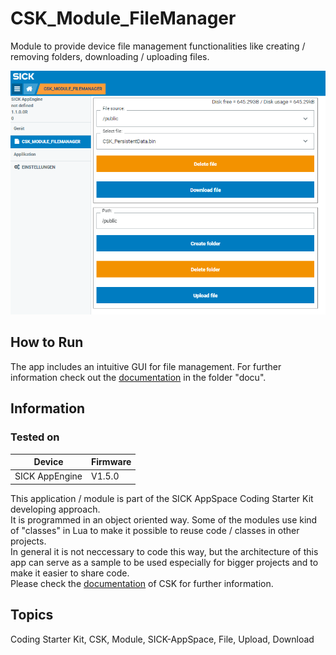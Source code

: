 # CSK_Module_FileManager

Module to provide device file management functionalities like creating / removing folders, downloading / uploading files.  

![](./docu/media/UI_Screenshot.png)

## How to Run

The app includes an intuitive GUI for file management.
For further information check out the [documentation](https://raw.githack.com/SICKAppSpaceCodingStarterKit/CSK_Module_FileManager/main/docu/CSK_Module_FileManager.html) in the folder "docu".

## Information

### Tested on
|Device|Firmware|
|--|--|
|SICK AppEngine|V1.5.0|

This application / module is part of the SICK AppSpace Coding Starter Kit developing approach.  
It is programmed in an object oriented way. Some of the modules use kind of "classes" in Lua to make it possible to reuse code / classes in other projects.  
In general it is not neccessary to code this way, but the architecture of this app can serve as a sample to be used especially for bigger projects and to make it easier to share code.  
Please check the [documentation](https://github.com/SICKAppSpaceCodingStarterKit/.github/blob/main/docu/SICKAppSpaceCodingStarterKit_Documentation.md) of CSK for further information.  

## Topics

Coding Starter Kit, CSK, Module, SICK-AppSpace, File, Upload, Download
